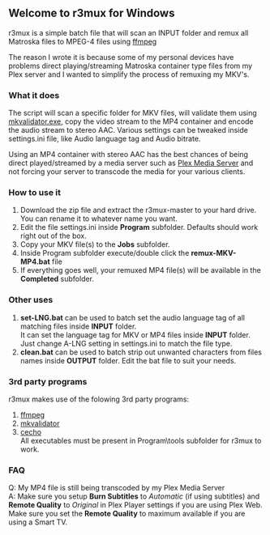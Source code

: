 ## Welcome to r3mux for Windows
r3mux is a simple batch file that will scan an INPUT folder and remux all Matroska files to MPEG-4 files using [ffmpeg](https://ffmpeg.zeranoe.com/builds)

The reason I wrote it is because some of my personal devices have problems direct playing/streaming Matroska container type files from my Plex server and I wanted to simplify the process of remuxing my MKV's.

### What it does

The script will scan a specific folder for MKV files, will validate them using [mkvalidator.exe](https://www.matroska.org/downloads/mkvalidator.html), copy the video stream to the MP4 container and encode the audio stream to stereo AAC. Various settings can be tweaked inside settings.ini file, like Audio language tag and Audio bitrate.


Using an MP4 container with stereo AAC has the best chances of being direct played/streamed by a media server such as [Plex Media Server](https://plex.tv) and not forcing your server to transcode the media for your various clients.

### How to use it
1. Download the zip file and extract the r3mux-master to your hard drive. You can rename it to whatever name you want.  
2. Edit the file settings.ini inside **Program** subfolder. Defaults should work right out of the box.  
3. Copy your MKV file(s) to the **Jobs** subfolder.  
4. Inside Program subfolder execute/double click the **remux-MKV-MP4.bat** file
5. If everything goes well, your remuxed MP4 file(s) will be available in the **Completed** subfolder.  

### Other uses
1. **set-LNG.bat** can be used to batch set the audio language tag of all matching files inside **INPUT** folder.  
It can set the language tag for MKV or MP4 files inside **INPUT** folder. Just change A-LNG setting in settings.ini to match the file type.
2. **clean.bat** can be used to batch strip out unwanted characters from files names inside **OUTPUT** folder. Edit the bat file to suit your needs.

### 3rd party programs
r3mux makes use of the folowing 3rd party programs:
1. [ffmpeg](https://ffmpeg.zeranoe.com/builds)
2. [mkvalidator](https://www.matroska.org/downloads/mkvalidator.html)
3. [cecho](https://www.codeproject.com/Articles/17033/Add-Colors-to-Batch-Files)  
All executables must be present in Program\tools subfolder for r3mux to work.

### FAQ
Q: My MP4 file is still being transcoded by my Plex Media Server  
A: Make sure you setup **Burn Subtitles** to *Automatic* (if using subtitles) and **Remote Quality** to *Original* in Plex Player settings if you are using Plex Web.    
Make sure you set the **Remote Quality** to maximum available if you are using a Smart TV.   
